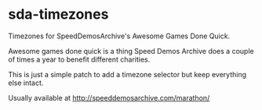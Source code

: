 sda-timezones
=============

Timezones for SpeedDemosArchive's Awesome Games Done Quick.

Awesome games done quick is a thing Speed Demos Archive does a couple of times a year to benefit different charities.

This is just a simple patch to add a timezone selector but keep everything else intact.

Usually available at http://speeddemosarchive.com/marathon/